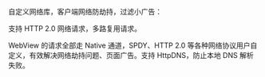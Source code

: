 自定义网络库，客户端网络防劫持，过滤小广告：

支持 HTTP 2.0 网络请求，多路复用请求。

WebView 的请求全部走 Native 通道，SPDY、HTTP 2.0 等各种网络协议用户自定义，有效解决网络劫持问题、页面广告。支持 HttpDNS，防止本地 DNS 解析失败。
